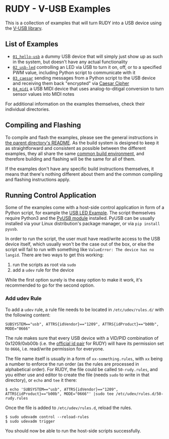 # RUDY - V-USB Examples

This is a collection of examples that will turn RUDY into a USB device using the [V-USB library](https://www.obdev.at/products/vusb/index.html).


## List of Examples

- [`01_hello-usb`](01_hello-usb/) a dummy USB device that will simply just show up as such in the system, but doesn't have any actual functionality
- [`02_usb-led`](02_usb-led/) controlling an LED via USB to turn it on, off, or to a specified PWM value, including Python script to communicate with it
- [`03_caesar`](03_caesar/) sending messages from a Python script to the USB device and receiving them back "encrypted" via [Caesar Cipher](https://en.wikipedia.org/wiki/Caesar_cipher)
- [`04_midi`](04_midi/) a USB MIDI device that uses analog-to-ditigal conversion to turn sensor values into MIDI notes

For additional information on the examples themselves, check their individual directories.


## Compiling and Flashing

To compile and flash the examples, please see the general instructions in [the parent directory's README](../). As the build system is designed to keep it as straightforward and consistent as possible between the different examples, they all share the same [common build environment](common/), and therefore building and flashing will be the same for all of them.

If the examples don't have any specific build instructions themselves, it means that there's nothing different about them and the common compiling and flashing instructions apply.

## Running Control Application

Some of the examples come with a host-side control application in form of a Python script, for example the [USB LED Example](02_usb-led). The script themselves require Python3 and the [PyUSB module](https://github.com/pyusb/pyusb) installed. PyUSB can be usually installed via your Linux distribution's package manager, or via `pip install pyusb`.

In order to run the script, the user must have read/write access to the USB device itself, which usually won't be the case out of the box, or else the script will fail to run with something like `ValueError: The device has no langid`. There are two ways to get this working:

1. run the scripts as root via `sudo`
2. add a `udev` rule for the device

While the first option surely is the easy option to make it work, it's recommended to go for the second option.

### Add udev Rule

To add a `udev` rule, a rule file needs to be located in `/etc/udev/rules.d/` with the following content:
```
SUBSYSTEM=="usb", ATTRS{idVendor}=="1209", ATTRS{idProduct}=="b00b", MODE="0666"
```

The rule makes sure that every USB device with a VID/PID combination of 0x1209/0xb00b (i.e. the [official id pair](http://pid.codes/1209/B00B/) for RUDY) will have its permission set to `0666`, i.e. read/write permission for everyone.

The file name itself is usually in a form of `xx-something.rules`, with `xx` being a number to enforce the run order (as the rules are processed in alphabetical order). For RUDY, the file could be called `50-rudy.rules`, and you either use and editor to create the file (needs `sudo` to write in that directory), or `echo` and `tee` it there:
```
$ echo 'SUBSYSTEM=="usb", ATTRS{idVendor}=="1209", ATTRS{idProduct}=="b00b", MODE="0666"' |sudo tee /etc/udev/rules.d/50-rudy.rules
```

Once the file is added to `/etc/udev/rules.d`, reload the rules.
```
$ sudo udevadm control --reload-rules
$ sudo udevadm trigger
```

You should now be able to run the host-side scripts successfully.


